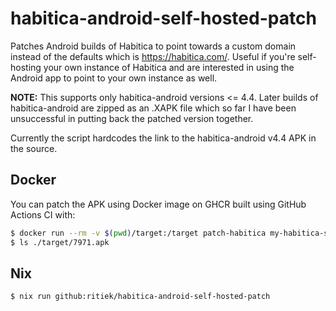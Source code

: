 # habitica-android-self-hosted-patch

Patches Android builds of Habitica to point towards a custom domain instead of the defaults which
is https://habitica.com/. Useful if you're self-hosting your own instance of Habitica and are
interested in using the Android app to point to your own instance as well.

**NOTE:** This supports only habitica-android versions <= 4.4. Later builds of habitica-android
are zipped as an .XAPK file which so far I have been unsuccessful in putting back the patched
version together.

Currently the script hardcodes the link to the habitica-android v4.4 APK in the source.

## Docker

You can patch the APK using Docker image on GHCR built using GitHub Actions CI with:
```bash
$ docker run --rm -v $(pwd)/target:/target patch-habitica my-habitica-server.com
$ ls ./target/7971.apk
```

## Nix

```bash
$ nix run github:ritiek/habitica-android-self-hosted-patch
```
